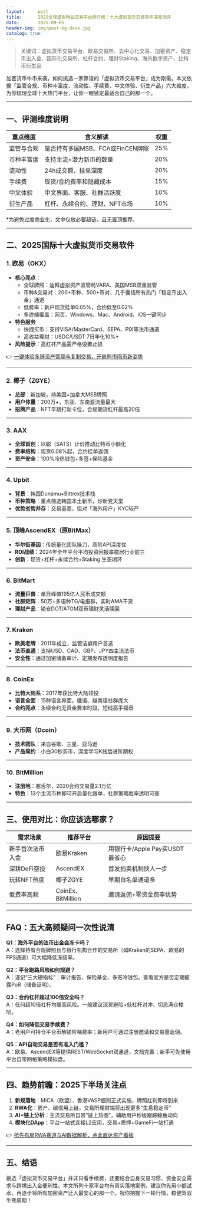 ```yaml
---
layout:     post
title:      2025全球虚拟物品交易平台排行榜：十大虚拟货币交易软件深度测评
date:       2025-09-05
header-img: img/post-bg-desk.jpg
catalog: true
---
```


> 关键词：虚拟货币交易平台、欧易交易所、去中心化交易、加密资产、稳定币出入金、国际化交易所、杠杆合约、理财Staking、海外数字资产、比特币衍生品

加密货币牛市来袭，如何挑选一家靠谱的「虚拟货币交易平台」成为刚需。本文依据「监管合规、币种丰富度、流动性、手续费、中文体验、衍生产品」六大维度，为你梳理全球十大热门平台，让你一眼锁定最适合自己的那一个。

---

## 一、评测维度说明

| 重点维度       | 含义解读                             | 权重  |
|----------------|--------------------------------------|------|
| 监管与合规     | 是否持有多国MSB、FCA或FinCEN牌照     | 25%  |
| 币种丰富度     | 支持主流+潜力新币的数量               | 20%  |
| 流动性         | 24h成交额、挂单深度                   | 20%  |
| 手续费         | 现货/合约费率和隐藏成本               | 15%  |
| 中文体验       | 中文界面、客服、社群活跃度            | 10%  |
| 衍生产品       | 杠杆、永续合约、理财、NFT市场         | 10%  |

\*为避免过度商业化，文中仅放必要超链，且无置顶推荐。

---

## 二、2025国际十大虚拟货币交易软件

### 1. 欧易（OKX）  
- **核心亮点**：  
  - 全球牌照：迪拜虚拟资产监管局VARA、美国MSB双重监管  
  - 币种&交易对：200+币种、500+币对、几乎囊括所有热门「稳定币出入金」通道  
  - 低费率：新户现货挂单0.05%，合约低至0.02%  
  - 多终端覆盖：网页、Windows、Mac、Android、iOS一键同步  
- **特色服务**  
  - 快捷买币：支持VISA/MasterCard、SEPA、PIX等法币通道  
  - 高收益理财：USDC/USDT 7日年化10%+  
- **风险提示**：高杠杆产品需严格设置止损

👉 [一键体验多链资产管理与复制交易，开启熊市囤币新姿势](https://okxdog.com/)

---

### 2. 椰子（ZGYE）
- **总部**：新加坡，持美国+加拿大MSB牌照  
- **用户体量**：200万+，东亚、东南亚流量最大  
- **招牌产品**：NFT早期打新卡位，合规期货杠杆最高20倍  

---

### 3. AAX
- **全球首创**：以聪（SATS）计价推动比特币小额化  
- **费率结构**：现货0.08%起，合约挂单返佣  
- **资产安全**：100%冷热钱包+多签+保险基金  

---

### 4. Upbit
- **背景**：韩国Dunamu+Bittrex技术栈  
- **币种策略**：重点筛选韩国本土新币，炒新党天堂  
- **优势劣势并存**：交易量高，但对「海外用户」KYC较严  

---

### 5. 顶峰AscendEX（原BitMax）
- **华尔街基因**：传统量化团队操刀，高阶API深度优  
- **ROI战绩**：2024年全年平台平均投资回报率稳居行业前三  
- **创新**：现货+杠杆+永续合约+Staking 生态闭环  

---

### 6. BitMart
- **流量巨兽**：单日峰值195亿人民币成交额  
- **社群矩阵**：50万+多语种TG/电报群，实时AMA干货  
- **理财产品**：锁仓DOT/ATOM双币理财灵活赎回  

---

### 7. Kraken
- **欧美老牌**：2011年成立，监管洁癖用户首选  
- **法币直通**：支持USD、CAD、GBP、JPY四主流法币  
- **安全性**：通过加密储备审计、定期发布透明度报告  

---

### 8. CoinEx
- **比特大陆系**：2017年获比特大陆领投  
- **语言全面**：15种语言界面，俄语、越南语社群庞大  
- **合约亮点**：永续合约无资金费率时段，短线高手福音  

---

### 9. 大币网（Dcoin）
- **技术团队**：来自谷歌、三星、亚马逊  
- **产品简约**：小白30秒买币，深度学习K线后进阶期权  

---

### 10. BitMillion
- **注册地**：塞舌尔，2020合约交易量2.1万亿  
- **特色**：13个主流币种即可开启量化跟单，社群策略胜率透明可查  

---

## 三、使用对比：你应该选哪家？

| 需求场景         | 推荐平台           | 原因提要                       |
|------------------|--------------------|--------------------------------|
| 新手首次法币入金 | 欧易Kraken         | 用银行卡/Apple Pay买USDT最省心 |
| 深耕DeFi空投     | AscendEX           | 首发拍卖机制快人一步           |
| 玩转NFT热度      | 椰子ZGYE           | 早期白名单通道多               |
| 低费率高频       | CoinEx、BitMillion | 邀请返佣+零资金费率优势        |

---

## FAQ：五大高频疑问一次性说清

**Q1：海外平台的法币出金会冻卡吗？**  
A：选择持有合规牌照且与银行机构合作的交易所（如Kraken的SEPA、欧易的FPS通道）可大幅降低冻结率。

**Q2：平台跑路风险如何规避？**  
A：谨记“三大硬指标”：审计报告、保险基金、多签冷钱包。查看官方是否定期披露PoR（储备证明）。

**Q3：合约杠杆超过100倍安全吗？**  
A：任何超10倍杠杆均属高风险。一般建议现货避险+低杠杆对冲，切忌满仓梭哈。

**Q4：如何降低交易手续费？**  
A：老用户可持仓平台币解锁阶梯费率；新用户可通过注册邀请和交易量返佣。

**Q5：API自动交易是否有准入门槛？**  
A：欧易、AscendEX等提供REST/WebSocket双通道，文档完善；新手可先使用平台自带网格策略模拟盘。

---

## 四、趋势前瞻：2025下半场关注点

1. **新规落地**：MiCA（欧盟）、香港VASP细则正式实施，牌照红利即将到来  
2. **RWA化**：房产、碳信用上链，交易所理财端将出现更多“生息稳定币”  
3. **AI+链上分析**：主流交易所自带“链上热图”，辅助用户秒级跟踪鲸鱼动向  
4. **模块化DApp**：平台一站式连接L2应用，交易+质押+GameFi一站打通  

👉 [抢先布局RWA赛道与AI数据解析，点此直达资产看板](https://okxdog.com/)

---

## 五、结语

挑选「虚拟货币交易平台」并非只看手续费，还要结合自身交易习惯、资金安全需求与跨境出入金便利性。本文所列十家平台均有真实落地案例，建议你先用小额试水，再逐步将所有加密资产迁入最安心的那一个。祝你把握下一轮行情，稳健驾驭牛熊周期！